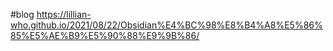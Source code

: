#blog
https://lillian-who.github.io/2021/08/22/Obsidian%E4%BC%98%E8%B4%A8%E5%86%85%E5%AE%B9%E5%90%88%E9%9B%86/